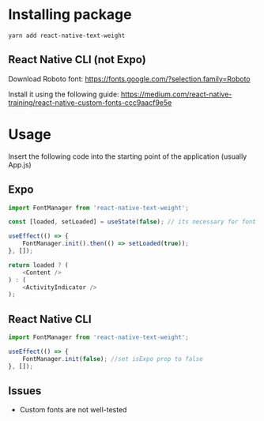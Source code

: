# Installing package

`yarn add react-native-text-weight`

## React Native CLI (not Expo)
Download Roboto font: https://fonts.google.com/?selection.family=Roboto

Install it using the following guide: https://medium.com/react-native-training/react-native-custom-fonts-ccc9aacf9e5e

# Usage

Insert the following code into the starting point of the application (usually App.js) 

## Expo
```js
import FontManager from 'react-native-text-weight';

const [loaded, setLoaded] = useState(false); // its necessary for font loading async and update ui

useEffect(() => {
    FontManager.init().then(() => setLoaded(true));
}, []);

return loaded ? (
    <Content />
) : (
    <ActivityIndicator />
);
```
## React Native CLI
```js
import FontManager from 'react-native-text-weight';

useEffect(() => {
	FontManager.init(false); //set isExpo prop to false
}, []);
```

## Issues
- Custom fonts are not well-tested
